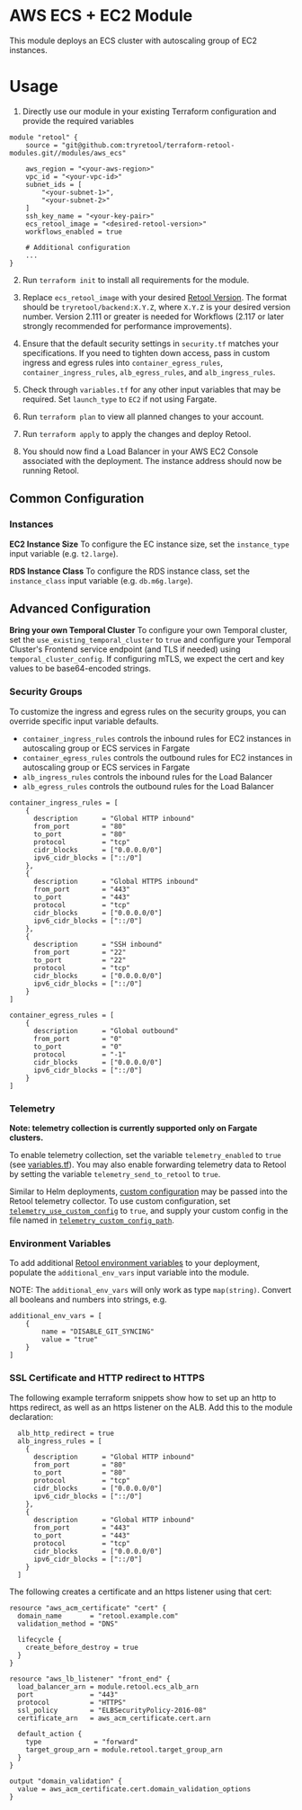 # AWS ECS + EC2 Module

This module deploys an ECS cluster with autoscaling group of EC2 instances.

# Usage

1. Directly use our module in your existing Terraform configuration and provide the required variables

```
module "retool" {
    source = "git@github.com:tryretool/terraform-retool-modules.git//modules/aws_ecs"

    aws_region = "<your-aws-region>"
    vpc_id = "<your-vpc-id>"
    subnet_ids = [
        "<your-subnet-1>",
        "<your-subnet-2>"
    ]
    ssh_key_name = "<your-key-pair>"
    ecs_retool_image = "<desired-retool-version>"
    workflows_enabled = true

    # Additional configuration
    ...
}
```

2. Run `terraform init` to install all requirements for the module.

3. Replace `ecs_retool_image` with your desired [Retool Version](https://docs.retool.com/docs/updating-retool-on-premise#retool-release-versions). The format should be `tryretool/backend:X.Y.Z`, where `X.Y.Z` is your desired version number. Version 2.111 or greater is needed for Workflows (2.117 or later strongly recommended for performance improvements).

4. Ensure that the default security settings in `security.tf` matches your specifications. If you need to tighten down access, pass in custom ingress and egress rules into `container_egress_rules`, `container_ingress_rules`, `alb_egress_rules`, and `alb_ingress_rules`.

5. Check through `variables.tf` for any other input variables that may be required. Set `launch_type` to `EC2` if not using Fargate.

6. Run `terraform plan` to view all planned changes to your account.

7. Run `terraform apply` to apply the changes and deploy Retool.

8. You should now find a Load Balancer in your AWS EC2 Console associated with the deployment. The instance address should now be running Retool.

## Common Configuration

### Instances

**EC2 Instance Size**
To configure the EC instance size, set the `instance_type` input variable (e.g. `t2.large`).

**RDS Instance Class**
To configure the RDS instance class, set the `instance_class` input variable (e.g. `db.m6g.large`).

## Advanced Configuration
**Bring your own Temporal Cluster**
To configure your own Temporal cluster, set the `use_existing_temporal_cluster` to `true` and configure your Temporal Cluster's Frontend service endpoint (and TLS if needed) using `temporal_cluster_config`. If configuring mTLS, we expect the cert and key values to be base64-encoded strings.
### Security Groups

To customize the ingress and egress rules on the security groups, you can override specific input variable defaults.

- `container_ingress_rules` controls the inbound rules for EC2 instances in autoscaling group or ECS services in Fargate
- `container_egress_rules` controls the outbound rules for EC2 instances in autoscaling group or ECS services in Fargate
- `alb_ingress_rules` controls the inbound rules for the Load Balancer
- `alb_egress_rules` controls the outbound rules for the Load Balancer

```
container_ingress_rules = [
    {
      description      = "Global HTTP inbound"
      from_port        = "80"
      to_port          = "80"
      protocol         = "tcp"
      cidr_blocks      = ["0.0.0.0/0"]
      ipv6_cidr_blocks = ["::/0"]
    },
    {
      description      = "Global HTTPS inbound"
      from_port        = "443"
      to_port          = "443"
      protocol         = "tcp"
      cidr_blocks      = ["0.0.0.0/0"]
      ipv6_cidr_blocks = ["::/0"]
    },
    {
      description      = "SSH inbound"
      from_port        = "22"
      to_port          = "22"
      protocol         = "tcp"
      cidr_blocks      = ["0.0.0.0/0"]
      ipv6_cidr_blocks = ["::/0"]
    }
]

container_egress_rules = [
    {
      description      = "Global outbound"
      from_port        = "0"
      to_port          = "0"
      protocol         = "-1"
      cidr_blocks      = ["0.0.0.0/0"]
      ipv6_cidr_blocks = ["::/0"]
    }
]
```

### Telemetry
**Note: telemetry collection is currently supported only on Fargate clusters.**

To enable telemetry collection, set the variable `telemetry_enabled` to `true` (see [variables.tf](variables.tf#L340)).
You may also enable forwarding telemetry data to Retool by setting the variable `telemetry_send_to_retool` to `true`.

Similar to Helm deployments, [custom configuration](https://docs.retool.com/self-hosted/guides/telemetry#send-telemetry-data-to-custom-destinations) may be passed into the Retool telemetry collector.
To use custom configuration, set [`telemetry_use_custom_config`](variables.tf#L352) to `true`, and supply your custom config in the file named in [`telemetry_custom_config_path`](variables.tf#L358).

### Environment Variables

To add additional [Retool environment variables](https://docs.retool.com/docs/environment-variables) to your deployment, populate the `additional_env_vars` input variable into the module.

NOTE: The `additional_env_vars` will only work as type `map(string)`. Convert all booleans and numbers into strings, e.g.

```
additional_env_vars = [
    {
        name = "DISABLE_GIT_SYNCING"
        value = "true"
    }
]
```

### SSL Certificate and HTTP redirect to HTTPS
The following example terraform snippets show how to set up an http to https redirect, as well as an https listener on the ALB.
Add this to the module declaration:
```
  alb_http_redirect = true
  alb_ingress_rules = [
    {
      description      = "Global HTTP inbound"
      from_port        = "80"
      to_port          = "80"
      protocol         = "tcp"
      cidr_blocks      = ["0.0.0.0/0"]
      ipv6_cidr_blocks = ["::/0"]
    },
    {
      description      = "Global HTTP inbound"
      from_port        = "443"
      to_port          = "443"
      protocol         = "tcp"
      cidr_blocks      = ["0.0.0.0/0"]
      ipv6_cidr_blocks = ["::/0"]
    }
  ]

```

The following creates a certificate and an https listener using that cert:
```
resource "aws_acm_certificate" "cert" {
  domain_name       = "retool.example.com"
  validation_method = "DNS"

  lifecycle {
    create_before_destroy = true
  }
}

resource "aws_lb_listener" "front_end" {
  load_balancer_arn = module.retool.ecs_alb_arn
  port              = "443"
  protocol          = "HTTPS"
  ssl_policy        = "ELBSecurityPolicy-2016-08"
  certificate_arn   = aws_acm_certificate.cert.arn

  default_action {
    type             = "forward"
    target_group_arn = module.retool.target_group_arn
  }
}

output "domain_validation" {
  value = aws_acm_certificate.cert.domain_validation_options
}
```


